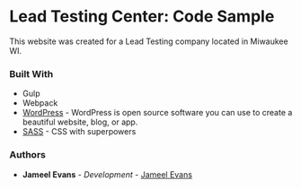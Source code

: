 # Lead Testing Center: Code Sample

This website was created for a Lead Testing company located in Miwaukee WI. 





### Built With

* Gulp
* Webpack
* [WordPress](https://wordpress.org/) - WordPress is open source software you can use to create a beautiful website, blog, or app.
* [SASS](https://sass-lang.com/) - CSS with superpowers



### Authors

* **Jameel Evans** - *Development* - [Jameel Evans](https://jameelevans.com/)



